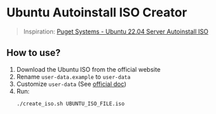 # Ubuntu Autoinstall ISO Creator

> Inspiration: [Puget Systems - Ubuntu 22.04 Server Autoinstall ISO](https://www.pugetsystems.com/labs/hpc/ubuntu-22-04-server-autoinstall-iso/)

## How to use?
1. Download the Ubuntu ISO from the official website
2. Rename `user-data.example` to `user-data`
3. Customize `user-data` (See [official doc](https://ubuntu.com/server/docs/install/autoinstall-reference))
4. Run:
   ```
   ./create_iso.sh UBUNTU_ISO_FILE.iso
   ```